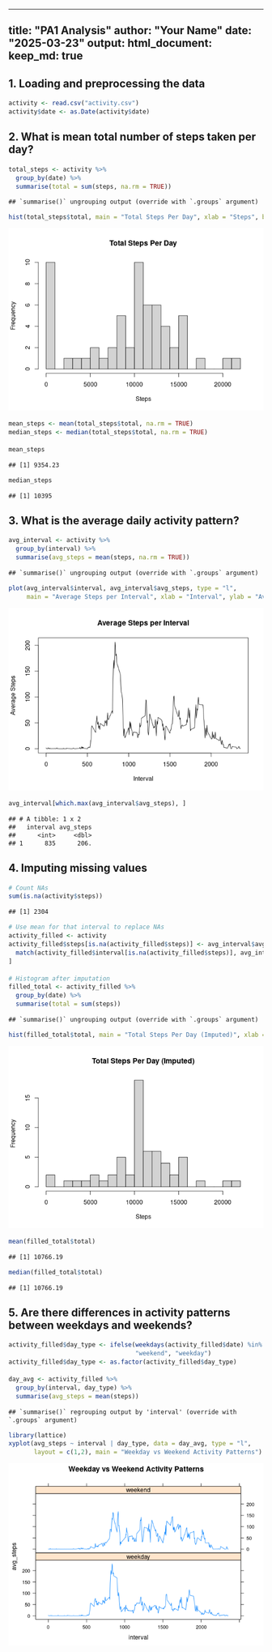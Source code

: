 

---
title: "PA1 Analysis"
author: "Your Name"
date: "2025-03-23"
output: 
  html_document:
    keep_md: true
---



## 1. Loading and preprocessing the data


```r
activity <- read.csv("activity.csv")
activity$date <- as.Date(activity$date)
```

## 2. What is mean total number of steps taken per day?


```r
total_steps <- activity %>%
  group_by(date) %>%
  summarise(total = sum(steps, na.rm = TRUE))
```

```
## `summarise()` ungrouping output (override with `.groups` argument)
```

```r
hist(total_steps$total, main = "Total Steps Per Day", xlab = "Steps", breaks = 20)
```

![](PA1_template_files/figure-html/total-steps-per-day-1.png)<!-- -->

```r
mean_steps <- mean(total_steps$total, na.rm = TRUE)
median_steps <- median(total_steps$total, na.rm = TRUE)

mean_steps
```

```
## [1] 9354.23
```

```r
median_steps
```

```
## [1] 10395
```

## 3. What is the average daily activity pattern?


```r
avg_interval <- activity %>%
  group_by(interval) %>%
  summarise(avg_steps = mean(steps, na.rm = TRUE))
```

```
## `summarise()` ungrouping output (override with `.groups` argument)
```

```r
plot(avg_interval$interval, avg_interval$avg_steps, type = "l",
     main = "Average Steps per Interval", xlab = "Interval", ylab = "Average Steps")
```

![](PA1_template_files/figure-html/average-interval-1.png)<!-- -->

```r
avg_interval[which.max(avg_interval$avg_steps), ]
```

```
## # A tibble: 1 x 2
##   interval avg_steps
##      <int>     <dbl>
## 1      835      206.
```

## 4. Imputing missing values


```r
# Count NAs
sum(is.na(activity$steps))
```

```
## [1] 2304
```

```r
# Use mean for that interval to replace NAs
activity_filled <- activity
activity_filled$steps[is.na(activity_filled$steps)] <- avg_interval$avg_steps[
  match(activity_filled$interval[is.na(activity_filled$steps)], avg_interval$interval)
]

# Histogram after imputation
filled_total <- activity_filled %>%
  group_by(date) %>%
  summarise(total = sum(steps))
```

```
## `summarise()` ungrouping output (override with `.groups` argument)
```

```r
hist(filled_total$total, main = "Total Steps Per Day (Imputed)", xlab = "Steps", breaks = 20)
```

![](PA1_template_files/figure-html/impute-1.png)<!-- -->

```r
mean(filled_total$total)
```

```
## [1] 10766.19
```

```r
median(filled_total$total)
```

```
## [1] 10766.19
```

## 5. Are there differences in activity patterns between weekdays and weekends?


```r
activity_filled$day_type <- ifelse(weekdays(activity_filled$date) %in% c("Saturday", "Sunday"),
                                   "weekend", "weekday")
activity_filled$day_type <- as.factor(activity_filled$day_type)

day_avg <- activity_filled %>%
  group_by(interval, day_type) %>%
  summarise(avg_steps = mean(steps))
```

```
## `summarise()` regrouping output by 'interval' (override with `.groups` argument)
```

```r
library(lattice)
xyplot(avg_steps ~ interval | day_type, data = day_avg, type = "l",
       layout = c(1,2), main = "Weekday vs Weekend Activity Patterns")
```

![](PA1_template_files/figure-html/weekday-weekend-1.png)<!-- -->
